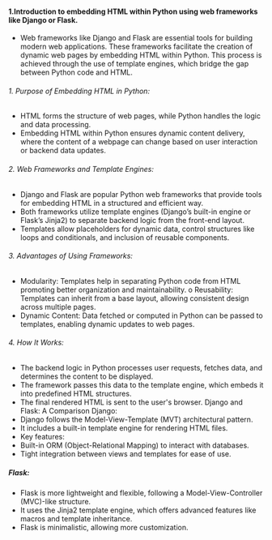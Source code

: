 #### 1.Introduction to embedding HTML within Python using web frameworks like Django or Flask.

- Web frameworks like Django and Flask are essential tools for building modern web
applications. These frameworks facilitate the creation of dynamic web pages by embedding HTML
within Python. This process is achieved through the use of template engines, which bridge the gap
between Python code and HTML.
###### 1. Purpose of Embedding HTML in Python:
-  HTML forms the structure of web pages, while Python handles the logic and data
processing.
- Embedding HTML within Python ensures dynamic content delivery, where the
content of a webpage can change based on user interaction or backend data updates.
###### 2. Web Frameworks and Template Engines:
- Django and Flask are popular Python web frameworks that provide tools for
embedding HTML in a structured and efficient way.
- Both frameworks utilize template engines (Django’s built-in engine or Flask’s
Jinja2) to separate backend logic from the front-end layout.
- Templates allow placeholders for dynamic data, control structures like loops and
conditionals, and inclusion of reusable components.
###### 3. Advantages of Using Frameworks:
- Modularity: Templates help in separating Python code from HTML promoting
better organization and maintainability.
o Reusability: Templates can inherit from a base layout, allowing consistent design
across multiple pages.
- Dynamic Content: Data fetched or computed in Python can be passed to templates,
enabling dynamic updates to web pages.
###### 4. How It Works:
- The backend logic in Python processes user requests, fetches data, and determines
the content to be displayed.
- The framework passes this data to the template engine, which embeds it into
predefined HTML structures.
- The final rendered HTML is sent to the user's browser.
Django and Flask: A Comparison
Django:
- Django follows the Model-View-Template (MVT) architectural pattern.
- It includes a built-in template engine for rendering HTML files.
- Key features:
- Built-in ORM (Object-Relational Mapping) to interact with databases.
- Tight integration between views and templates for ease of use.
##### Flask:
- Flask is more lightweight and flexible, following a Model-View-Controller (MVC)-like
structure.
- It uses the Jinja2 template engine, which offers advanced features like macros and template
inheritance.
- Flask is minimalistic, allowing more customization.

